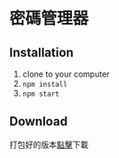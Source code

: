# 密碼管理器  

## Installation

1. clone to your computer
2. `npm install`
3. `npm start`

## Download

打包好的版本[點擊](https://drive.google.com/file/d/1GpB6PcG867b70tzXAL8WqLkXfwZOmp2X/view)下載